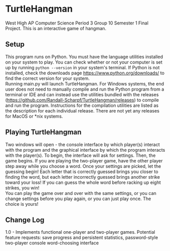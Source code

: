 # TurtleHangman
West High AP Computer Science Period 3 Group 10 Semester 1 Final Project. This is an interactive game of hangman.

## Setup
This program runs on Python. You must have the language utilities installed on your system to play. You can check whether or not your computer is set up by running `python --version` in your system's terminal. If Python is not installed, check the downloads page https://www.python.org/downloads/ to find the correct version for your system.  
Running main.py will launch TurtleHangman. For Windows systems, the end user does not need to manually compile and run the Python program from a terminal or IDE and can instead use the utilities bundled with the releases (https://github.com/Randall-Scharpf/TurtleHangman/releases) to compile and run the program. Instructions for the compilation utilities are listed as the description for each individual release. There are not yet any releases for MacOS or *nix systems.

## Playing TurtleHangman
Two windows will open - the console interface by which player(s) interact with the program and the graphical interface by which the program interacts with the player(s). To begin, the interface will ask for settings. Then, the game begins. If you are playing the two-player game, have the other player step away while you choose a word. Once your settings are picked, let the guessing begin! Each letter that is correctly guessed brings you closer to finding the word, but each letter incorrectly guessed brings another strike toward your loss! If you can guess the whole word before racking up eight strikes, you win!  
You can play the game over and over with the same settings, or you can change settings before you play again, or you can just play once. The choice is yours!

## Change Log
1.0 - Implements functional one-player and two-player games. Potential feature requests: save progress and persistent statistics, password-style two-player console word-choosing interface